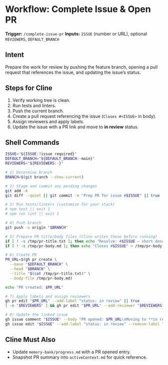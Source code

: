 # Workflow: Complete Issue & Open PR

**Trigger:** `/complete-issue-pr`
**Inputs:** `ISSUE` (number or URL), optional `REVIEWERS`, `DEFAULT_BRANCH`

## Intent

Prepare the work for review by pushing the feature branch, opening a pull request that references the issue, and updating the issue’s status.

## Steps for Cline

1. Verify working tree is clean.
2. Run tests and linters.
3. Push the current branch.
4. Create a pull request referencing the issue (`Closes #<ISSUE>` in body).
5. Assign reviewers and apply labels.
6. Update the issue with a PR link and move to **in review** status.

## Shell Commands

```bash
ISSUE="${ISSUE:?issue required}"
DEFAULT_BRANCH="${DEFAULT_BRANCH:-main}"
REVIEWERS="${REVIEWERS:-}"

# 1) Determine branch
BRANCH=$(git branch --show-current)

# 2) Stage and commit any pending changes
git add -A
git diff --quiet || git commit -m "Prep PR for issue #$ISSUE" || true

# 3) Run tests/linters (customize for your stack)
# npm test || exit 1
# npm run lint || exit 1

# 4) Push branch
git push -u origin "$BRANCH"

# 5) Prepare PR title/body files (Cline writes these before running)
if [ ! -s /tmp/pr-title.txt ]; then echo "Resolve: #$ISSUE — short description" > /tmp/pr-title.txt; fi
if [ ! -s /tmp/pr-body.md ]; then echo "Closes #$ISSUE" > /tmp/pr-body.md; fi

# 6) Create PR
PR_URL=$(gh pr create \
  --base "$DEFAULT_BRANCH" \
  --head "$BRANCH" \
  --title "$(cat /tmp/pr-title.txt)" \
  --body-file /tmp/pr-body.md)

echo "PR created: $PR_URL"

# 7) Apply labels and assign reviewers
gh pr edit "$PR_URL" --add-label "status: in review" || true
[ -n "$REVIEWERS" ] && gh pr edit "$PR_URL" --add-reviewer "$REVIEWERS" || true

# 8) Update the linked issue
gh issue comment "$ISSUE" --body "PR opened: $PR_URL\nMoving to **in review**."
gh issue edit "$ISSUE" --add-label "status: in review" --remove-label "status: in progress" || true
```

## Cline Must Also

* Update `memory-bank/progress.md` with a PR opened entry.
* Snapshot PR summary into `activeContext.md` for quick reference.
